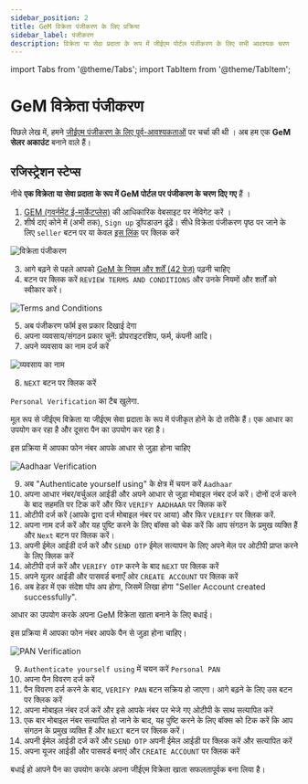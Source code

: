 ```yaml
---
sidebar_position: 2
title: GeM विक्रेता पंजीकरण के लिए प्रक्रिया
sidebar_label: पंजीकरण
description: विक्रेता या सेवा प्रदाता के रूप में जीईएम पोर्टल पंजीकरण के लिए सभी आवश्यक चरण
---
```


import Tabs from '@theme/Tabs';
import TabItem from '@theme/TabItem';

# GeM विक्रेता पंजीकरण

पिछले लेख में, हमने [जीईएम पंजीकरण के लिए पूर्व-आवश्यकताओं](pre-requisite) पर चर्चा की थी । अब हम एक **GeM सेलर अकाउंट** बनाने वाले हैं।

## रजिस्ट्रेशन स्टेप्स
नीचे **एक विक्रेता या सेवा प्रदाता के रूप में GeM पोर्टल पर पंजीकरण के चरण दिए गए** हैं ।

1. [GEM (गवर्नमेंट ई-मार्केटप्लेस)](https://gem.gov.in) की आधिकारिक वेबसाइट पर नेविगेट करें ।
2. शीर्ष दाएं कोने में (अभी तक), `Sign up` ड्रॉपडाउन ढूंढें। सीधे विक्रेता पंजीकरण पृष्ठ पर जाने के लिए `seller` बटन पर या केवल [इस लिंक](https://mkp.gem.gov.in/registration/signup#!/seller) पर क्लिक करें

![विक्रेता पंजीकरण](/img/doc/seller-signup.jpg)

3. आगे बढ़ने से पहले आपको [GeM के नियम और शर्तें (42 पेज)](https://mkp.gem.gov.in/GTC_on_GeM_3.0_v1.15.pdf) पढ़नी चाहिए
4. बटन पर क्लिक करें `REVIEW TERMS AND CONDITIONS` और उनके नियमों और शर्तों को स्वीकार करें।

![Terms and Conditions](/img/doc/terms-and-conditions.jpg)

5. अब पंजीकरण फॉर्म इस प्रकार दिखाई देगा
6. अपना व्यवसाय/संगठन प्रकार चुनें: प्रोपराइटरशिप, फर्म, कंपनी आदि।
7. अपने व्यवसाय का नाम दर्ज करें

![व्यवसाय का नाम](/img/doc/organization-details.jpg)

8. `NEXT` बटन पर क्लिक करें

`Personal Verification` का टैब खुलेगा.

मूल रूप से जीईएम विक्रेता या जीईएम सेवा प्रदाता के रूप में पंजीकृत होने के दो तरीके हैं। एक आधार का उपयोग कर रहा है और दूसरा पैन का उपयोग कर रहा है।

<Tabs>
<TabItem value="Registration using AADHAAR" label="आधार का उपयोग कर पंजीकरण">

इस प्रक्रिया में आपका फोन नंबर आपके आधार से जुड़ा होना चाहिए

![Aadhaar Verification](/img/doc/aadhaar-verification.jpg)

9. अब "Authenticate yourself using" के क्षेत्र में चयन करें `Aadhaar`
10. अपना आधार नंबर/वर्चुअल आईडी और अपने आधार से जुड़ा मोबाइल नंबर दर्ज करें। दोनों दर्ज करने के बाद सहमति पर टिक करें और फिर `VERIFY AADHAAR` पर क्लिक करें
11. ओटीपी दर्ज करें (आपके द्वारा दर्ज मोबाइल नंबर पर आया) और फिर `VERIFY` पर क्लिक करें.
12. अपना नाम दर्ज करें और यह पुष्टि करने के लिए बॉक्स को चेक करें कि आप संगठन के प्रमुख व्यक्ति हैं और `Next` बटन पर क्लिक करें।
13. अपनी ईमेल आईडी दर्ज करें और `SEND OTP` ईमेल सत्यापन के लिए अपने मेल पर ओटीपी प्राप्त करने के लिए क्लिक करें
14. ओटीपी दर्ज करें और `VERIFY OTP` करने के बाद `NEXT` पर क्लिक करें
15. अपने यूज़र आईडी और पासवर्ड बनाएँ ओर `CREATE ACCOUNT` पर क्लिक करें
16. अब हेडर में एक संदेश पॉप अप होगा, जिसमें लिखा होगा "Seller Account created successfully".

आधार का उपयोग करके अपना GeM विक्रेता खाता बनाने के लिए बधाई।
  </TabItem>
<TabItem value="Registration using PAN" label="पैन का उपयोग कर पंजीकरण">

इस प्रक्रिया में आपका फोन नंबर आपके पैन से जुड़ा होना चाहिए।

![PAN Verification](/img/doc/personal-verification.jpg)

9. `Authenticate yourself using` में चयन करें `Personal PAN`
10. अपना पैन विवरण दर्ज करें
11. पैन विवरण दर्ज करने के बाद, `VERIFY PAN` बटन सक्रिय हो जाएगा। आगे बढ़ने के लिए उस बटन पर क्लिक करें
12. अपना मोबाइल नंबर दर्ज करें और इसे आपके नंबर पर भेजे गए ओटीपी के साथ सत्यापित करें
13. एक बार मोबाइल नंबर सत्यापित हो जाने के बाद, यह पुष्टि करने के लिए बॉक्स को टिक करें कि आप संगठन के प्रमुख व्यक्ति हैं और `NEXT` बटन पर क्लिक करें।
14. अपनी ईमेल आईडी दर्ज करें और `SEND OTP` अपनी ईमेल आईडी पर क्लिक करें और सत्यापित करें
15. अपना यूजर आईडी और पासवर्ड बनाएं और `CREATE ACCOUNT` पर क्लिक करें

बधाई हो आपने पैन का उपयोग करके अपना जीईएम विक्रेता खाता सफलतापूर्वक बना लिया है।
  </TabItem>
</Tabs>